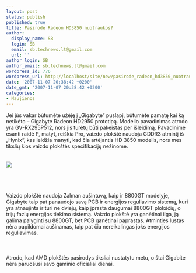 ```yaml
---
layout: post
status: publish
published: true
title: Pasirodė Radeon HD3850 nuotraukos?
author:
  display_name: SB
  login: SB
  email: sb.technews.lt@gmail.com
  url: ''
author_login: SB
author_email: sb.technews.lt@gmail.com
wordpress_id: 776
wordpress_url: http://localhost/site/new/pasirode_radeon_hd3850_nuotraukos_/
date: '2007-11-07 20:38:42 +0200'
date_gmt: '2007-11-07 20:38:42 +0200'
categories:
- Naujienos
---
```

<p>Jei jūs vakar būtumėte užėję į „Gigabyte“ puslapį, būtumėte pamatę kai ką netikėto – Gigabyte Radeon HD2950 prototipą. Modelio pavadinimas atrodo yra GV-RX295P512, nors jis turėtų būti pakeistas per išleidimą. Pavadinime esanti raidė P, matyt, reiškia Pro, vaizdo plokštė naudoja GDDR3 atmintį iš „Hynix“, kas leidžia manyti, kad čia artėjantis HD 3850 modelis, nors mes tikslių šios vaizdo plokštės specifikacijų nežinome.<br />
<br><br><img src="http://pcnews.ru/thg-temp/gigabyte_gv_rx295p512-071107.jpg"><br><br />
<br><br />
<br>Vaizdo plokštė naudoja Zalman aušintuvą, kaip ir 8800GT modelyje, Gigabyte taip pat panaudojo savą PCB ir energijos reguliavimo sistemą, kuri yra atnaujinta ir turi ne dviejų, kaip įprasta daugumai 8800GT plokščių, o trijų fazių energijos tiekimo sistemą. Vaizdo plokštė yra ganėtinai ilga, ją galima palyginti su 8800GT, bet PCB ganėtinai paprastas. Atminties lustas nėra papildomai aušinamas, taip pat čia nereikalingas joks energijos reguliavimas.<br />
<br><br />
<br>Atrodo, kad AMD plokštės pasirodys tiksliai nustatytu metu, o štai Gigabite nėra paruošusi savo gaminio oficialiai dienai.<br />
<br></p>
